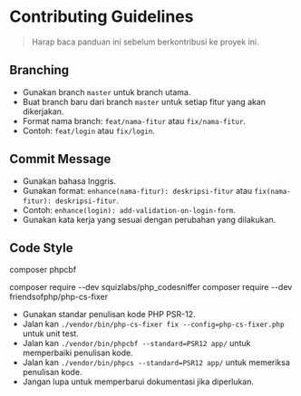 # Contributing Guidelines

> Harap baca panduan ini sebelum berkontribusi ke proyek ini.

## Branching

-   Gunakan branch `master` untuk branch utama.
-   Buat branch baru dari branch `master` untuk setiap fitur yang akan dikerjakan.
-   Format nama branch: `feat/nama-fitur` atau `fix/nama-fitur`.
-   Contoh: `feat/login` atau `fix/login`.
<!-- (Kondisi brancing jika membuat feature baru yang perlu di review dan pull request) -->

## Commit Message

-   Gunakan bahasa Inggris.
-   Gunakan format: `enhance(nama-fitur): deskripsi-fitur` atau `fix(nama-fitur): deskripsi-fitur`.
-   Contoh: `enhance(login): add-validation-on-login-form`.
-   Gunakan kata kerja yang sesuai dengan perubahan yang dilakukan.
<!-- (Kondisi jika hanya menigkatkan/edit feature pada salah satu branch) -->

## Code Style

<!-- cek phpcs -->
<!-- jalankan -->

composer phpcbf

<!-- jika belum install silahkan install phpcs -->
<!-- jalankan dua perintah ini -->

composer require --dev squizlabs/php_codesniffer
composer require --dev friendsofphp/php-cs-fixer

-   Gunakan standar penulisan kode PHP PSR-12.
-   Jalan kan `./vendor/bin/php-cs-fixer fix --config=php-cs-fixer.php` untuk unit test.
-   Jalan kan `./vendor/bin/phpcbf --standard=PSR12 app/` untuk memperbaiki penulisan kode.
-   Jalan kan `./vendor/bin/phpcs --standard=PSR12 app/` untuk memeriksa penulisan kode.
-   Jangan lupa untuk memperbarui dokumentasi jika diperlukan.
<!-- (run di terminal dalam project) -->
